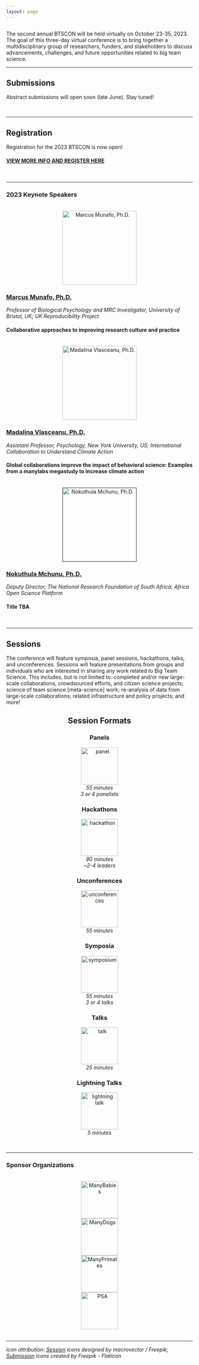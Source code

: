 ```yaml
---
layout: page
---
```



<img src="/assets/img/BTSCon2023_logo.png" alt="" />


The second annual BTSCON will be held virtually on October 23-35, 2023. The goal of this three-day virtual conference is to bring together a multidisciplinary group of researchers, funders, and stakeholders to discuss advancements, challenges, and future opportunities related to big team science. 


***

## Submissions

Abstract submissions will open soon (late June). Stay tuned! 

<!--
<h3 align="center">Deadline to complete the <a href="https://docs.google.com/forms/d/e/1FAIpQLScIciauSbdMx7Es0Wnmp9ulOHGZtWlvaXinBm6mkLrd32WZyA/viewform?usp=sf_link" target="_blank">Submission Form</a> extended to August 5!</h3>
<br>
-->

<br>

***

## Registration

Registration for the 2023 BTSCON is now open! 

#### [VIEW MORE INFO AND REGISTER HERE]({{site.baseurl}}/registration/) 

<br>


***

### 2023 Keynote Speakers

<section>
  <div class="container">
    <div class="row">
      <div class="col-sm-12">
        <p>    </p>
      </div>
    </div>
    <div class="row">
      <div class="col-sm-4 col-xs-6" align="center">
        <br>
        <a href="https://research-information.bris.ac.uk/en/persons/marcus-r-munafo" target="_blank"><img src="/assets/img/Munafo_headshot.jpg" alt="Marcus Munafo, Ph.D." width="200" height="200"></a>
      </div>
      <div class="col-sm-8">
        <h3><a href="https://research-information.bris.ac.uk/en/persons/marcus-r-munafo" target="_blank">Marcus Munafo, Ph.D.</a></h3>
        <i>Professor of Biological Psychology and MRC Investigator, University of Bristol, UK; UK Reproducibility Project</i>
        <h4>Collaborative approaches to improving research culture and practice</h4>
      </div>
    </div>
    <div class="row">
      <div class="col-sm-12">
        <p>    </p>
      </div>
    </div>
    <div class="row">
      <div class="col-sm-4 col-xs-6" align="center">
        <br>
        <a href="https://as.nyu.edu/faculty/madalina-vlasceanu.html" target="_blank"><img src="/assets/img/Vlasceanu_headshot.jpg" alt="Madalina Vlasceanu, Ph.D." width="200" height="200"></a>
      </div>
      <div class="col-sm-8">
        <h3><a href="https://as.nyu.edu/faculty/madalina-vlasceanu.html" target="_blank">Madalina Vlasceanu, Ph.D.</a></h3>
        <i>Assistant Professor, Psychology, New York University, US; International Collaboration to Understand Climate Action</i>
        <h4>Global collaborations improve the impact of behavioral science: Examples from a manylabs megastudy to increase climate action</h4>
      </div>
    </div>
        <div class="row">
      <div class="col-sm-12">
        <p>    </p>
      </div>
    </div>
    <div class="row">
      <div class="col-sm-4 col-xs-6" align="center">
        <br>
        <a href="" target="_blank"><img src="/assets/img/Mchunu_headshot.jpg" alt="Nokuthula Mchunu, Ph.D." width="200" height="200"></a>
      </div>
      <div class="col-sm-8">
        <h3><a href="" target="_blank">Nokuthula Mchunu, Ph.D.</a></h3>
        <i>Deputy Director, The National Research Foundation of South Africa; Africa Open Science Platform</i>
        <h4>Title TBA</h4>
      </div>
    </div>
  </div>
</section>
<br>


<!--
***
### 2023 Featured Sessions

<section>
  <div class="container">
    <div class="row">
      <div class="col-sm-12">
        <p>    </p>
      </div>
    </div>
    <div class="row">
      <div class="col-sm-3 col-xs-6" align="center">
        <a href="https://www.nature.com/articles/d41586-022-01332-8/" target="_blank"><img src="/assets/img/analysis.png" alt="analysis" width="150" height="150"></a>
      </div>
      <div class="col-sm-9">
        <h3>Guidance for Multi-Analyst Projects</h3>
        <h4><a href="http://decisionlab.elte.hu/members/balazs-aczel/" target="_blank">Balazs Aczel</a></h4>
        <i>Eötvös Loránd University, Hungary</i>
      </div>
    </div>
    <div class="col-sm-12">
        <p>   </p>
    </div>
    <div class="row">
      <div class="col-sm-3 col-xs-6" align="center">
        <a href="https://psysciacc.org/006-trolley-problem/" target="_blank"><img src="/assets/img/trolley.png" alt="trolley" width="150" height="150"></a>
      </div>
      <div class="col-sm-9">
        <h3>Situational Factors Shape Moral Judgements in the Trolley Dilemma in a Culturally Diverse Sample</h3>
        <h4><a href="https://www.iast.fr/people/bence-bago" target="_blank">Bence Bagó</a></h4>
        <i>Institute for Advanced Study in Toulouse, France</i>
      </div>
    </div>
    <div class="col-sm-12">
        <p>   </p>
    </div>
    <div class="row">
      <div class="col-sm-3 col-xs-6" align="center">
        <img src="/assets/img/tools.png" alt="tools" width="150" height="150">
      </div>
      <div class="col-sm-9">
        <h3>Panel: Big Team Science Infrastructure</h3>
        <h4><a href="https://www.aggieerin.com/page/about/" target="_blank">Erin Buchanan</a>: creator of Canvas for BTS</h4>
        <i>Harrisburg University of Science and Technology, USA</i>
        <h4><a href="https://www.sydney.edu.au/science/about/our-people/academic-staff/alex-holcombe.html" target="_blank">Alex O. Holcombe</a>: co-creator of <i><a href="https://rollercoaster.shinyapps.io/tenzing/" target="_blank">tenzing</a></i></h4>
        <i>University of Sydney, Australia</i>
        <h4><a href="http://www.melissaklinestruhl.com" target="_blank">Melissa Kline Struhl</a>: Executive Director of <a href="https://lookit.mit.edu" target="_blank">Lookit</a></h4>
        <i>Massachusetts Institute of Technology, USA</i>
      </div>
    </div>
  </div>
</section>
<br>
-->


<!--
***
## [Program]({{site.baseurl}}/schedule/) 
-->

***
## Sessions

The conference will feature symposia, panel sessions, hackathons, talks, and unconferences. Sessions will feature presentations from groups and individuals who are interested in sharing any work related to Big Team Science. This includes, but is not limited to: completed and/or new large-scale collaborations, crowdsourced efforts, and citizen science projects; science of team science [meta-science] work; re-analysis of data from large-scale collaborations; related infrastructure and policy projects; and more!

<section>
  <div class="container">
    <div class="row justify-content-around">
      <div align="center">
        <h2>Session Formats</h2>
      </div>
    </div>
    <div class="row justify-content-around">
      <div class="col-sm-4 col-xs-6" align="center">
        <h3>Panels</h3>
        <img src="/assets/img/panel.png" alt="panel" width="100" height="100"><br>
        <i>55 minutes</i><br>
        <i>3 or 4 panelists</i><br>
      </div>
      <div class="col-sm-4 col-xs-6" align="center">
        <h3>Hackathons</h3>
        <img src="/assets/img/hackathon.png" alt="hackathon" width="100" height="100"><br>
        <i>90 minutes</i><br>
        <i>~2-4 leaders</i><br>
      </div>
      <div class="col-sm-4 col-xs-6" align="center">
        <h3>Unconferences</h3>
        <img src="/assets/img/unconference.png" alt="unconferences" width="100" height="100"><br>
        <i>55 minutes</i><br> 
      </div>
    </div>
    <div class="row justify-content-around">
      <div class="col-sm-4 col-xs-6" align="center">
        <h3>Symposia</h3>
        <img src="/assets/img/symposium.png" alt="symposium" width="100" height="100"><br>
        <i>55 minutes</i><br>
        <i>3 or 4 talks</i> <br>
      </div>
      <div class="col-sm-4 col-xs-6" align="center">
        <h3>Talks</h3>
        <img src="/assets/img/talk.png" alt="talk" width="100" height="100"><br>
        <i>25 minutes</i><br> 
      </div>
      <div class="col-sm-4 col-xs-6" align="center">
        <h3>Lightning Talks</h3>
        <img src="/assets/img/lightning.png" alt="lightning talk" width="100" height="100"><br>
        <i>5 minutes</i><br> 
      </div>
    </div>
    <div class="col-sm-12">
        <p>   </p>
    </div>
  </div>
</section> 

<br>



<!--
***

## Important Dates

* **Submissions Open:** June 7, 2022
* **Submission Deadline:** ~~July 22, 2022~~ Extended to August 5, 2022
* **Submission Decisions:** August 5, 2022 (or soon after, for late submissions)
* **Registration Open:** August, 2022
* **Conference:** October 27-28, 2022

> View the [BTScon calendar](https://calendar.google.com/calendar/embed?src=bigteamscienceconference%40gmail.com&ctz=America%2FNew_York)
-->

***
### Sponsor Organizations

<section>
	<br>
	<div class="container">
		<div class="row justify-content-around">
		  <div class="col-lg-2 col-md-2 col-sm-2 col-xs-2" align="center">
		    <a href="https://manybabies.github.io" class="image" target="_blank"><img src="/assets/img/MB_logo.png" alt="ManyBabies" width="100" height="100"></a>
		  </div>
		  <div class="col-lg-2 col-md-2 col-sm-2 col-xs-2" align="center">
		    <a href="https://manydogsproject.github.io/" class="image" target="_blank"><img src="/assets/img/manydogs_logo_circle.png" alt="ManyDogs" width="100" height="100"></a>
		  </div>
      <div class="col-lg-2 col-md-2 col-sm-2 col-xs-2" align="center">
			  <a href="https://manyprimates.github.io" class="image" target="_blank"><img src="/assets/img/mp_logo_notext2.png" alt="ManyPrimates" width="100" height="100"></a>
		  </div>
		  <div class="col-lg-2 col-md-2 col-sm-2 col-xs-2" align="center">
			  <a href="https://psysciacc.org/" class="image" target="_blank"><img src="/assets/img/psa_logo.png" alt="PSA" width="100" height="100"></a>
		  </div>
	  </div>
	</div>
</section>

<br>

***
*icon attribution: <a href="http://www.freepik.com" target="_blank">Session</a> icons designed by macrovector / Freepik;
<a href="https://www.flaticon.com/" target="_blank">Submission</a> icons created by Freepik - Flaticon*
